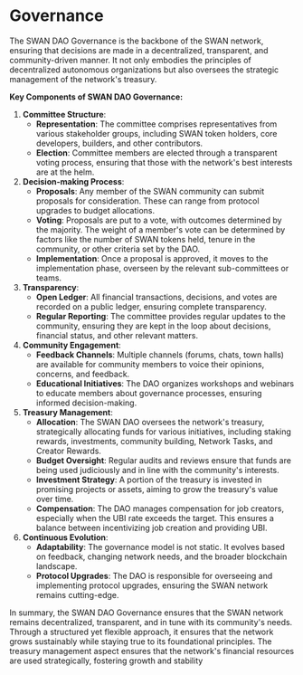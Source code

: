 # Governance

The SWAN DAO Governance is the backbone of the SWAN network, ensuring that decisions are made in a decentralized, transparent, and community-driven manner. It not only embodies the principles of decentralized autonomous organizations but also oversees the strategic management of the network's treasury.

**Key Components of SWAN DAO Governance:**

1. **Committee Structure**:
   * **Representation**: The committee comprises representatives from various stakeholder groups, including SWAN token holders, core developers, builders, and other contributors.
   * **Election**: Committee members are elected through a transparent voting process, ensuring that those with the network's best interests are at the helm.
2. **Decision-making Process**:
   * **Proposals**: Any member of the SWAN community can submit proposals for consideration. These can range from protocol upgrades to budget allocations.
   * **Voting**: Proposals are put to a vote, with outcomes determined by the majority. The weight of a member's vote can be determined by factors like the number of SWAN tokens held, tenure in the community, or other criteria set by the DAO.
   * **Implementation**: Once a proposal is approved, it moves to the implementation phase, overseen by the relevant sub-committees or teams.
3. **Transparency**:
   * **Open Ledger**: All financial transactions, decisions, and votes are recorded on a public ledger, ensuring complete transparency.
   * **Regular Reporting**: The committee provides regular updates to the community, ensuring they are kept in the loop about decisions, financial status, and other relevant matters.
4. **Community Engagement**:
   * **Feedback Channels**: Multiple channels (forums, chats, town halls) are available for community members to voice their opinions, concerns, and feedback.
   * **Educational Initiatives**: The DAO organizes workshops and webinars to educate members about governance processes, ensuring informed decision-making.
5. **Treasury Management**:
   * **Allocation**: The SWAN DAO oversees the network's treasury, strategically allocating funds for various initiatives, including staking rewards, investments, community building, Network Tasks, and Creator Rewards.
   * **Budget Oversight**: Regular audits and reviews ensure that funds are being used judiciously and in line with the community's interests.
   * **Investment Strategy**: A portion of the treasury is invested in promising projects or assets, aiming to grow the treasury's value over time.
   * **Compensation**: The DAO manages compensation for job creators, especially when the UBI rate exceeds the target. This ensures a balance between incentivizing job creation and providing UBI.
6. **Continuous Evolution**:
   * **Adaptability**: The governance model is not static. It evolves based on feedback, changing network needs, and the broader blockchain landscape.
   * **Protocol Upgrades**: The DAO is responsible for overseeing and implementing protocol upgrades, ensuring the SWAN network remains cutting-edge.

In summary, the SWAN DAO Governance ensures that the SWAN network remains decentralized, transparent, and in tune with its community's needs. Through a structured yet flexible approach, it ensures that the network grows sustainably while staying true to its foundational principles. The treasury management aspect ensures that the network's financial resources are used strategically, fostering growth and stability
